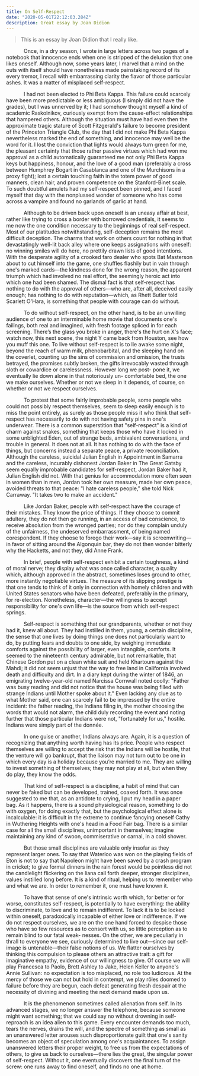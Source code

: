 ```yaml
---
title: On Self-Respect
date: "2020-05-01T22:12:03.284Z"
description: Great essay by Joan Didion
---
```

> This is an essay by Joan Didion that I really like.

&nbsp;&nbsp;&nbsp;&nbsp;&nbsp;&nbsp;&nbsp;&nbsp;&nbsp;&nbsp;&nbsp;&nbsp;Once, in a dry season, I wrote in large letters across two pages of a notebook that innocence ends when one is stripped of the delusion that one likes oneself. Although now, some years later, I marvel that a mind on the outs with itself should have nonetheless made painstaking record of its every tremor, I recall with embarrassing clarity the flavor of those particular ashes. It was a matter of misplaced self-respect.

&nbsp;&nbsp;&nbsp;&nbsp;&nbsp;&nbsp;&nbsp;&nbsp;&nbsp;&nbsp;&nbsp;&nbsp;I had not been elected to Phi Beta Kappa. This failure could scarcely have been more predictable or less ambiguous (I simply did not have the grades), but I was unnerved by it; I had somehow thought myself a kind of academic Raskolnikov, curiously exempt from the cause-effect relationships that hampered others. Although the situation must have had even then the approximate tragic stature of Scott Fitzgerald's failure to become president of the Princeton Triangle Club, the day that I did not make Phi Beta Kappa nevertheless marked the end of something, and innocence may well be the word for it. I lost the conviction that lights would always turn green for me, the pleasant certainty that those rather passive virtues which had won me approval as a child automatically guaranteed me not only Phi Beta Kappa keys but happiness, honour, and the love of a good man (preferably a cross between Humphrey Bogart in <span id="casablanca" onclick="document.getElementById('casablanca').innerHTML = 'correct'" >Casablanca</span> and one of the Murchisons in a proxy fight); lost a certain touching faith in the totem power of good manners, clean hair, and proven competence on the Stanford-Binet scale. To such doubtful amulets had my self-respect been pinned, and I faced myself that day with the nonplussed wonder of someone who has come across a vampire and found no garlands of garlic at hand.

&nbsp;&nbsp;&nbsp;&nbsp;&nbsp;&nbsp;&nbsp;&nbsp;&nbsp;&nbsp;&nbsp;&nbsp;Although to be driven back upon oneself is an uneasy affair at best, rather like trying to cross a border with borrowed credentials, it seems to me now the one condition necessary to the beginnings of real self-respect. Most of our platitudes notwithstanding, self-deception remains the most difficult deception. The charms that work on others count for nothing in that devastatingly well-lit back alley where one keeps assignations with oneself: no winning smiles will do here, no prettily drawn lists of good intentions. With the desperate agility of a crooked faro dealer who spots Bat Masterson about to cut himself into the game, one shuffles flashily but in vain through one's marked cards—the kindness done for the wrong reason, the apparent triumph which had involved no real effort, the seemingly heroic act into which one had been shamed. The dismal fact is that self-respect has nothing to do with the approval of others—who are, after all, deceived easily enough; has nothing to do with reputation—which, as Rhett Butler told Scarlett O'Hara, is something that people with courage can do without.

&nbsp;&nbsp;&nbsp;&nbsp;&nbsp;&nbsp;&nbsp;&nbsp;&nbsp;&nbsp;&nbsp;&nbsp;To do without self-respect, on the other hand, is to be an unwilling audience of one to an interminable home movie that documents one's failings, both real and imagined, with fresh footage spliced in for each screening. There’s the glass you broke in anger, there's the hurt on X's face; watch now, this next scene, the night Y came back from Houston, see how you muff this one. To live without self-respect is to lie awake some night, beyond the reach of warm milk, phenobarbital, and the sleeping hand on the coverlet, counting up the sins of commission and omission, the trusts betrayed, the promises subtly broken, the gifts irrevocably wasted through sloth or cowardice or carelessness. However long we post- pone it, we eventually lie down alone in that notoriously un- comfortable bed, the one we make ourselves. Whether or not we sleep in it depends, of course, on whether or not we respect ourselves.

&nbsp;&nbsp;&nbsp;&nbsp;&nbsp;&nbsp;&nbsp;&nbsp;&nbsp;&nbsp;&nbsp;&nbsp;To protest that some fairly improbable people, some people who could not possibly respect themselves, seem to sleep easily enough is to miss the point entirely, as surely as those people miss it who think that self-respect has necessarily to do with not having safety pins in one's underwear. There is a common superstition that "self-respect" is a kind of charm against snakes, something that keeps those who have it locked in some unblighted Eden, out of strange beds, ambivalent conversations, and trouble in general. It does not at all. It has nothing to do with the face of things, but concerns instead a separate peace, a private reconciliation. Although the careless, suicidal Julian English in Appointment in Samarra and the careless, incurably dishonest Jordan Baker in The Great Gatsby seem equally improbable candidates for self-respect, Jordan Baker had it, Julian English did not. With that genius for accommodation more often seen in women than in men, Jordan took her own measure, made her own peace, avoided threats to that peace: "I hate careless people," she told Nick Carraway. "It takes two to make an accident."

&nbsp;&nbsp;&nbsp;&nbsp;&nbsp;&nbsp;&nbsp;&nbsp;&nbsp;&nbsp;&nbsp;&nbsp;Like Jordan Baker, people with self-respect have the courage of their mistakes. They know the price of things. If they choose to commit adultery, they do not then go running, in an access of bad conscience, to receive absolution from the wronged parties; nor do they complain unduly of the unfairness, the undeserved embarrassment, of being named corespondent. If they choose to forego their work—say it is screenwriting—in favor of sitting around the Algonquin bar, they do not then wonder bitterly why the Hacketts, and not they, did Anne Frank.

&nbsp;&nbsp;&nbsp;&nbsp;&nbsp;&nbsp;&nbsp;&nbsp;&nbsp;&nbsp;&nbsp;&nbsp;In brief, people with self-respect exhibit a certain toughness, a kind of moral nerve; they display what was once called character, a quality which, although approved in the abstract, sometimes loses ground to other, more instantly negotiable virtues. The measure of its slipping prestige is that one tends to think of it only in connection with homely children and with United States senators who have been defeated, preferably in the primary, for re-election. Nonetheless, character—the willingness to accept responsibility for one's own life—is the source from which self-respect springs.

&nbsp;&nbsp;&nbsp;&nbsp;&nbsp;&nbsp;&nbsp;&nbsp;&nbsp;&nbsp;&nbsp;&nbsp;Self-respect is something that our grandparents, whether or not they had it, knew all about. They had instilled in them, young, a certain discipline, the sense that one lives by doing things one does not particularly want to do, by putting fears and doubts to one side, by weighing immediate comforts against the possibility of larger, even intangible, comforts. It seemed to the nineteenth century admirable, but not remarkable, that Chinese Gordon put on a clean white suit and held Khartoum against the Mahdi; it did not seem unjust that the way to free land in California involved death and difficulty and dirt. In a diary kept during the winter of 1846, an emigrating twelve-year-old named Narcissa Cornwall noted coolly: "Father was busy reading and did not notice that the house was being filled with strange Indians until Mother spoke about it." Even lacking any clue as to what Mother said, one can scarcely fail to be impressed by the entire incident: the father reading, the Indians filing in, the mother choosing the words that would not alarm, the child duly recording the event and noting further that those particular Indians were not, "fortunately for us," hostile. Indians were simply part of the donnée.

&nbsp;&nbsp;&nbsp;&nbsp;&nbsp;&nbsp;&nbsp;&nbsp;&nbsp;&nbsp;&nbsp;&nbsp;In one guise or another, Indians always are. Again, it is a question of recognizing that anything worth having has its price. People who respect themselves are willing to accept the risk that the Indians will be hostile, that the venture will go bankrupt, that the liaison may not turn out to be one in which every day is a holiday because you’re married to me. They are willing to invest something of themselves; they may not play at all, but when they do play, they know the odds.

&nbsp;&nbsp;&nbsp;&nbsp;&nbsp;&nbsp;&nbsp;&nbsp;&nbsp;&nbsp;&nbsp;&nbsp;That kind of self-respect is a discipline, a habit of mind that can never be faked but can be developed, trained, coaxed forth. It was once suggested to me that, as an antidote to crying, I put my head in a paper bag. As it happens, there is a sound physiological reason, something to do with oxygen, for doing exactly that, but the psychological effect alone is incalculable: it is difficult in the extreme to continue fancying oneself Cathy in Wuthering Heights with one's head in a Food Fair bag. There is a similar case for all the small disciplines, unimportant in themselves; imagine maintaining any kind of swoon, commiserative or carnal, in a cold shower.

&nbsp;&nbsp;&nbsp;&nbsp;&nbsp;&nbsp;&nbsp;&nbsp;&nbsp;&nbsp;&nbsp;&nbsp;But those small disciplines are valuable only insofar as they represent larger ones. To say that Waterloo was won on the playing fields of Eton is not to say that Napoleon might have been saved by a crash program in cricket; to give formal dinners in the rain forest would be pointless did not the candlelight flickering on the liana call forth deeper, stronger disciplines, values instilled long before. It is a kind of ritual, helping us to remember who and what we are. In order to remember it, one must have known it.

&nbsp;&nbsp;&nbsp;&nbsp;&nbsp;&nbsp;&nbsp;&nbsp;&nbsp;&nbsp;&nbsp;&nbsp;To have that sense of one's intrinsic worth which, for better or for worse, constitutes self-respect, is potentially to have everything: the ability to discriminate, to love and to remain indifferent. To lack it is to be locked within oneself, paradoxically incapable of either love or indifference. If we do not respect ourselves, we are on the one hand forced to despise those who have so few resources as to consort with us, so little perception as to remain blind to our fatal weak- nesses. On the other, we are peculiarly in thrall to everyone we see, curiously determined to live out—since our self-image is untenable—their false notions of us. We flatter ourselves by thinking this compulsion to please others an attractive trait: a gift for imaginative empathy, evidence of our willingness to give. Of course we will play Francesca to Paolo, Brett Ashley to Jake, Helen Keller to anyone's Annie Sullivan: no expectation is too misplaced, no role too ludicrous. At the mercy of those we can not but hold in contempt, we play rôles doomed to failure before they are begun, each defeat generating fresh despair at the necessity of divining and meeting the next demand made upon us.

&nbsp;&nbsp;&nbsp;&nbsp;&nbsp;&nbsp;&nbsp;&nbsp;&nbsp;&nbsp;&nbsp;&nbsp;It is the phenomenon sometimes called alienation from self. In its advanced stages, we no longer answer the telephone, because someone might want something; that we could say no without drowning in self-reproach is an idea alien to this game. Every encounter demands too much, tears the nerves, drains the will, and the spectre of something as small as an unanswered letter arouses such disproportionate guilt that one's sanity becomes an object of speculation among one's acquaintances. To assign unanswered letters their proper weight, to free us from the expectations of others, to give us back to ourselves—there lies the great, the singular power of self-respect. Without it, one eventually discovers the final turn of the screw: one runs away to find oneself, and finds no one at home.
